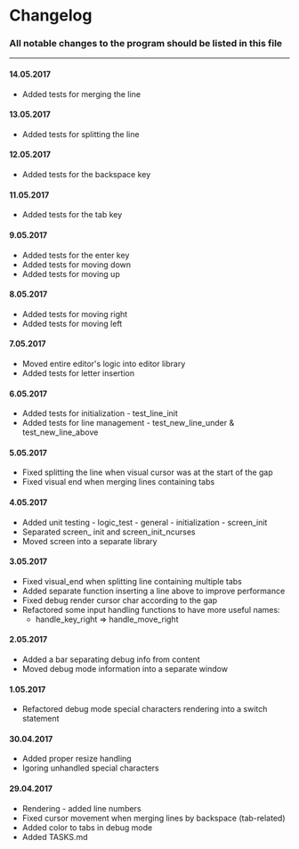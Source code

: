 # Changelog

### All notable changes to the program should be listed in this file

---

#### 14.05.2017

* Added tests for merging the line

#### 13.05.2017

* Added tests for splitting the line

#### 12.05.2017

* Added tests for the backspace key

#### 11.05.2017

* Added tests for the tab key

#### 9.05.2017

* Added tests for the enter key
* Added tests for moving down
* Added tests for moving up

#### 8.05.2017

* Added tests for moving right
* Added tests for moving left

#### 7.05.2017

* Moved entire editor's logic into editor library
* Added tests for letter insertion

#### 6.05.2017

* Added tests for initialization - test\_line\_init
* Added tests for line management - test\_new\_line\_under & test\_new\_line\_above

#### 5.05.2017

* Fixed splitting the line when visual cursor was at the start of the gap
* Fixed visual end when merging lines containing tabs

#### 4.05.2017

* Added unit testing - logic\_test - general - initialization - screen_init
* Separated screen\_ init and screen\_init\_ncurses
* Moved screen into a separate library

#### 3.05.2017

* Fixed visual_end when splitting line containing multiple tabs
* Added separate function inserting a line above to improve performance
* Fixed debug render cursor char according to the gap
* Refactored some input handling functions to have more useful names:
	* handle\_key\_right => handle\_move\_right 

#### 2.05.2017

* Added a bar separating debug info from content
* Moved debug mode information into a separate window

#### 1.05.2017

* Refactored debug mode special characters rendering into a switch statement

#### 30.04.2017

* Added proper resize handling
* Igoring unhandled special characters

#### 29.04.2017

* Rendering - added line numbers
* Fixed cursor movement when merging lines by backspace (tab-related)
* Added color to tabs in debug mode
* Added TASKS.md
